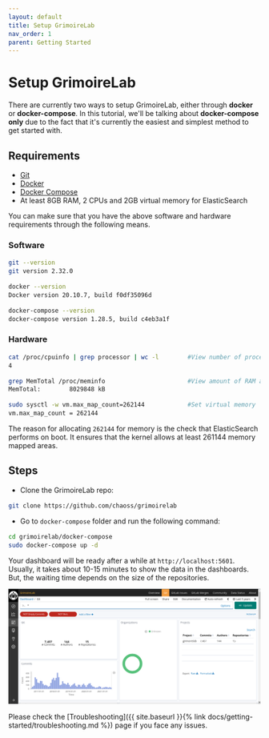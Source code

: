 ```yaml
---
layout: default
title: Setup GrimoireLab
nav_order: 1
parent: Getting Started
---
```


# Setup GrimoireLab

There are currently two ways to setup GrimoireLab, either through **docker** or
**docker-compose**. In this tutorial, we'll be talking about **docker-compose
only** due to the fact that it's currently the easiest and simplest method to
get started with.

## Requirements

- [Git](https://git-scm.com/book/en/v2/Getting-Started-Installing-Git)
- [Docker](https://docs.docker.com/engine/install/)
- [Docker Compose](https://docs.docker.com/compose/install/)
- At least 8GB RAM, 2 CPUs and 2GB virtual memory for ElasticSearch

You can make sure that you have the above software and hardware requirements
through the following means.

### Software

```bash
git --version
git version 2.32.0
```
```bash
docker --version
Docker version 20.10.7, build f0df35096d
```
```bash
docker-compose --version
docker-compose version 1.28.5, build c4eb3a1f
```

### Hardware

```bash
cat /proc/cpuinfo | grep processor | wc -l        #View number of processors
4
```
```bash
grep MemTotal /proc/meminfo                       #View amount of RAM available
MemTotal:        8029848 kB
```
```bash
sudo sysctl -w vm.max_map_count=262144            #Set virtual memory
vm.max_map_count = 262144
```

The reason for allocating `262144` for memory is the check that ElasticSearch
performs on boot. It ensures that the kernel allows at least 261144 memory
mapped areas.

## Steps

- Clone the GrimoireLab repo:

```bash
git clone https://github.com/chaoss/grimoirelab
```

- Go to `docker-compose` folder and run the following command:

```bash
cd grimoirelab/docker-compose
sudo docker-compose up -d
```

Your dashboard will be ready after a while at `http://localhost:5601`. Usually,
it takes about 10-15 minutes to show the data in the dashboards. But, the
waiting time depends on the size of the repositories.

![dashboard](./assets/dashboard.png)

Please check the [Troubleshooting]({{ site.baseurl }}{% link
docs/getting-started/troubleshooting.md %}) page if you face any issues.

